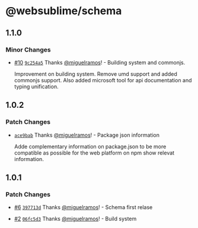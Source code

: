 # @websublime/schema

## 1.1.0

### Minor Changes

- [#10](https://github.com/websublime/schema/pull/10) [`9c254a5`](https://github.com/websublime/schema/commit/9c254a594a2cb8819880ae3eddb1fa4b5ec309c2) Thanks [@miguelramos](https://github.com/miguelramos)! - Building system and commonjs.

  Improvement on building system. Remove umd support and added commonjs support. Also added microsoft tool for api
  documentation and typing unification.

## 1.0.2

### Patch Changes

- [`ace9bab`](https://github.com/websublime/schema/commit/ace9bab786e94e16390b55af6de94931640feef1) Thanks [@miguelramos](https://github.com/miguelramos)! - Package json information

  Adde complementary information on package.json to be more compatible as possible for the web platform on npm show relevat information.

## 1.0.1

### Patch Changes

- [#6](https://github.com/websublime/schema/pull/6) [`397713d`](https://github.com/websublime/schema/commit/397713d71655aa3d2e09557fab07457558eaa7b0) Thanks [@miguelramos](https://github.com/miguelramos)! - Schema first relase

* [#2](https://github.com/websublime/schema/pull/2) [`06fc5d3`](https://github.com/websublime/schema/commit/06fc5d3682fa179ad94ba8fc50facfa63e9f59aa) Thanks [@miguelramos](https://github.com/miguelramos)! - Build system
